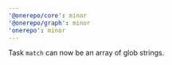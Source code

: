 ```yaml
---
'@onerepo/core': minor
'@onerepo/graph': minor
'onerepo': minor
---
```


Task `match` can now be an array of glob strings.
